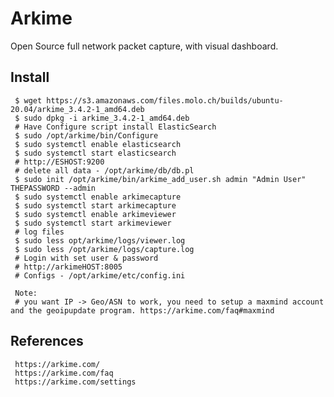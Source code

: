 Arkime
=====

Open Source full network packet capture, with visual dashboard. 

Install
--------

     $ wget https://s3.amazonaws.com/files.molo.ch/builds/ubuntu-20.04/arkime_3.4.2-1_amd64.deb
     $ sudo dpkg -i arkime_3.4.2-1_amd64.deb
     # Have Configure script install ElasticSearch
     $ sudo /opt/arkime/bin/Configure
     $ sudo systemctl enable elasticsearch
     $ sudo systemctl start elasticsearch
     # http://ESHOST:9200
     # delete all data - /opt/arkime/db/db.pl
     $ sudo init /opt/arkime/bin/arkime_add_user.sh admin "Admin User" THEPASSWORD --admin
     $ sudo systemctl enable arkimecapture
     $ sudo systemctl start arkimecapture
     $ sudo systemctl enable arkimeviewer
     $ sudo systemctl start arkimeviewer
     # log files
     $ sudo less opt/arkime/logs/viewer.log 
     $ sudo less /opt/arkime/logs/capture.log
     # Login with set user & password 
     # http://arkimeHOST:8005
     # Configs - /opt/arkime/etc/config.ini

     Note:
     # you want IP -> Geo/ASN to work, you need to setup a maxmind account and the geoipupdate program. https://arkime.com/faq#maxmind
     

References
----------

     https://arkime.com/
     https://arkime.com/faq
     https://arkime.com/settings